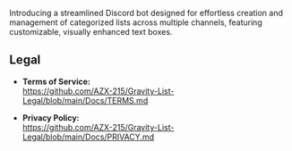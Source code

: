 Introducing a streamlined Discord bot designed for effortless creation and management of categorized lists across multiple channels, featuring customizable, visually enhanced text boxes.

## Legal

- **Terms of Service:**  
  https://github.com/AZX-215/Gravity-List-Legal/blob/main/Docs/TERMS.md

- **Privacy Policy:**  
  https://github.com/AZX-215/Gravity-List-Legal/blob/main/Docs/PRIVACY.md 
